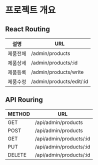 # 프로젝트 개요

## React Routing
| 설명 | URL |
| ------ | ------ |
| 제품전체 | /admin/products |
| 제품상세 | /admin/products/:id |
| 제품등록 | /admin/products/write |
| 제품수정 | /admin/products/edit/:id |

## API Rouring

| METHOD | URL |
| ------ | ------ |
| GET | /api/admin/products |
| POST | /api/admin/products |
| GET | /api/admin/products/:id |
| PUT | /api/admin/products/:id |
| DELETE | /api/admin/products/:id |
